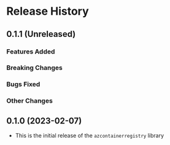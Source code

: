 # Release History

## 0.1.1 (Unreleased)

### Features Added

### Breaking Changes

### Bugs Fixed

### Other Changes

## 0.1.0 (2023-02-07)

* This is the initial release of the `azcontainerregistry` library
